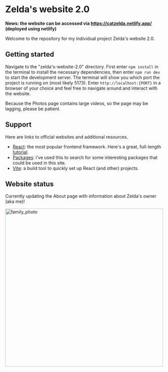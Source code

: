 # Zelda's website 2.0
**News: the website can be accessed via https://catzelda.netlify.app/ (deployed using netlify)**

Welcome to the repository for my individual project Zelda's website 2.0.

## Getting started

Navigate to the "zelda's-website-2.0" directory.
First enter `npm install` in the terminal to install the necessary dependencies, then enter `npm run dev` to start the development server. The terminal will show you which port the project is running on (most likely 5173). Enter `http://localhost:{PORT}` in a browser of your choice and feel free to navigate around and interact with the website.

Because the Photos page contains large videos, so the page may be lagging, please be patient.

## Support

Here are links to official websites and additional resources.

- [React](https://react.dev/): the most popular frontend framework. Here's a great, full-length [tutorial](https://scrimba.com/learn/learnreact).
- [Packages](https://www.npmjs.com/package/package): i've used this to search for some interesting packages that could be used in this site.
- [Vite](https://vitejs.dev/): a build tool to quickly set up React (and other) projects.

## Website status

Currently updating the About page with information about Zelda's owner (aka me)!


<img src="https://github.com/gzhenhan/Zelda-s-website-2.0/assets/57628471/27641f0a-f09e-4eb4-89e9-c9e8c1026967" alt="family_photo" width="500">
